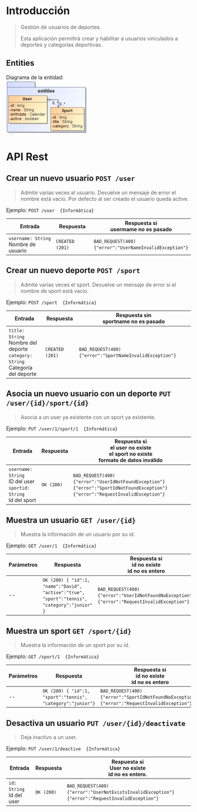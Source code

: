 # Introducción
> Gestión de usuarios de deportes.
>
>Esta aplicación permitirá crear y habilitar a usuarios vinculados a deportes y categorías deportivas.

## Entities
Diagrama de la entidad:  
![api-architecture-simulation-theme-entities](https://github.com/DavidBlasVazquez/APAW-ECP2-DavidBlas/blob/master/docs/api-architecture-simulation-theme-entities.png)

# API Rest
## Crear un nuevo usuario `POST /user`  
> Admite varias veces al usuario. Devuelve un mensaje de error el nombre está vacío.
> Por defecto al ser creado el usuario queda active.

Ejemplo: `POST /user  {Informática}`

 Entrada | Respuesta | Respuesta si <br> usermame no es pasado 
--|--|-- 
 `username: String` <br> Nombre de usuario  | `CREATED (201)` | `BAD_REQUEST(400)` <br> `{"error":"UserNameInvalidException"}`

## Crear un nuevo deporte `POST /sport` 
> Admite varias veces el sport. Devuelve un mensaje de error si el nombre de sport está vacio.

Ejemplo: `POST /sport  {Informática}`

 Entrada | Respuesta | Respuesta sin <br> sportname no es pasado
--|--|-- 
 `title: String` <br> Nombre del deporte <br> `category: String` <br> Categoría del deporte | `CREATED (201)` | `BAD_REQUEST(400) {"error":"SportNameInvalidException"}`


## Asocia un nuevo usuario con un deporte `PUT /user/{id}/sport/{id}` 

> Asocia a un user ya existente con un sport ya existente.

Ejemplo: `PUT /user/1/sport/1  {Informática}`

 Entrada | Respuesta | Respuesta si <br> el user no existe <br> el sport no existe <br> formato de datos inválido
--|--|-- 
 `username: String` <br> ID del user <br> `sportid: String` <br> Id del sport | `OK (200)` | `BAD_REQUEST(400)`<br> `{"error":"UserIdNotFoundException"}`<br>`{"error":"SportIdNotFoundException"}` `{"error":"RequestInvalidException"}`

## Muestra un usuario `GET /user/{id}` 
> Muestra la información de un usuario por su id.

Ejemplo: `GET /user/1  {Informática}`

Parámetros | Respuesta | Respuesta si <br> id no existe <br> id no es entero
--|--|--
--|`OK (200) { "id":1, "name":"David", "active":"true", "sport":"tennis", "category":"junior" }`|`BAD_REQUEST(400)`<br>`{"error":"UserIdNotFoundNoException"}`<br>`{"error":"RequestInvalidException"}`

## Muestra un sport `GET /sport/{id}` 
> Muestra la información de un sport por su id.

Ejemplo: `GET /sport/1  {Informática}`

Parámetros | Respuesta | Respuesta si <br> id no existe <br> id no es entero 
--|--|--
-- | `OK (200) { "id":1, "sport":"tennis", "category":"junior"}` | `BAD_REQUEST(400)` <br>`{"error":"SportIdNotFoundNoException"}` <br>`{"error":"RequestInvalidException"}`


## Desactiva un usuario `PUT /user/{id}/deactivate` 

> Deja inactivo a un user.

Ejemplo: `PUT /user/1/deactive  {Informática}`

Entrada | Respuesta | Respuesta si <br> User no existe <br> id no es entero.
--|--|--
`id: String` <br> Id del user | `OK (200)` | `BAD_REQUEST(400) {"error":"UserNotExistsInvalidException"}` <br>`{"error":"RequestInvalidException"}`
